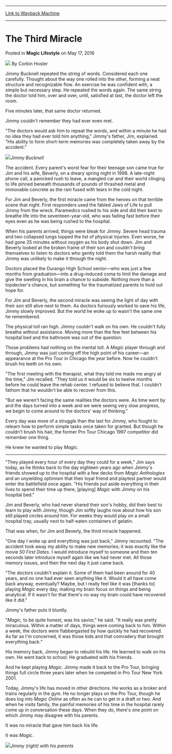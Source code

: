 
---
[Link to Wayback Machine](https://web.archive.org/web/20160517153720/http://magic.wizards.com/en/articles/archive/magic-lifestyle/third-miracle-2016-05-17)

[_metadata_:author]:- "Corbin Hosler"
[_metadata_:description]:- "A terrible accident once took Jimmy Bucknell's memory from him, but playing Magic with his friends brought everything back."
[_metadata_:generator]:- "Drupal 7 (http://drupal.org)"
[_metadata_:node]:- "1023056"
[_metadata_:publish_date]:- "2016-05-17"
[_metadata_:source]:- "div-main-content"
[_metadata_:title]:- "The Third Miracle"
[_metadata_:wayback_capture_timestamp]:- "2016-05-17 15:37:20"
[_metadata_:wayback_raw_url]:- "https://web.archive.org/web/20160517153720id_/http://magic.wizards.com/en/articles/archive/magic-lifestyle/third-miracle-2016-05-17"
[_metadata_:wayback_url]:- "http://magic.wizards.com/en/articles/archive/magic-lifestyle/third-miracle-2016-05-17"
---


The Third Miracle
=================



 Posted in **Magic Lifestyle**
 on May 17, 2016 






![](https://media.magic.wizards.com/styles/auth_small/public/images/person/hosler.jpg)
By Corbin Hosler











Jimmy Bucknell repeated the string of words. Considered each one carefully. Thought about the way one rolled into the other, forming a neat structure and recognizable flow. An exercise he was confident with, a simple but necessary step. He repeated the words again. The same string the doctor told him, over and over, until, satisfied at last, the doctor left the room.


Five minutes later, that same doctor returned.


Jimmy couldn't remember they had ever even met.


"The doctors would ask him to repeat the words, and within a minute he had no idea they had ever told him anything," Jimmy's father, Jim, explained. "His ability to form short-term memories was completely taken away by the accident."



![](https://media.wizards.com/2016/images/daily/ML20160517_Jimmy.jpg)*Jimmy Bucknell*

The accident. Every parent's worst fear for their teenage son came true for Jim and his wife, Beverly, on a dreary spring night in 1998. A late-night phone call, a panicked rush to leave, a mangled car and their world clinging to life pinned beneath thousands of pounds of thrashed metal and immovable concrete as the rain fused with tears in the cold night.


For Jim and Beverly, the first miracle came from the heroes on that terrible scene that night. First responders used the fabled Jaws of Life to pull Jimmy from the wreck. Paramedics rushed to his side and did their best to breathe life into the seventeen-year-old, who was fading fast before their eyes even as he was being rushed to the hospital.


When his parents arrived, things were bleak for Jimmy. Severe head trauma and two collapsed lungs topped the list of physical injuries. Even worse, he had gone 25 minutes without oxygen as his body shut down. Jim and Beverly looked at the broken frame of their son and couldn't bring themselves to listen to doctors who gently told them the harsh reality that Jimmy was unlikely to make it through the night.


Doctors placed the Durango High School senior—who was just a few months from graduation—into a drug-induced coma to limit the damage and give the swelling in his brain a chance to subside. Nothing more than a topdecker's chance, but something for the traumatized parents to hold out hope for.


For Jim and Beverly, the second miracle was seeing the light of day with their son still alive next to them. As doctors furiously worked to save his life, Jimmy slowly improved. But the world he woke up to wasn't the same one he remembered.


The physical toll ran high. Jimmy couldn't walk on his own. He couldn't fully breathe without assistance. Moving more than the few feet between his hospital bed and the bathroom was out of the question.


Those problems had nothing on the mental toll. A *Magic* player through and through, Jimmy was just coming off the high point of his career—an appearance at the Pro Tour in Chicago the year before. Now he couldn't brush his teeth on his own.


"The first meeting with the therapist, what they told me made me angry at the time," Jim recalled. "They told us it would be six to twelve months before he could leave the rehab center. I refused to believe that. I couldn't fathom that he wouldn't be able to recover from this.


"But we weren't facing the same realities the doctors were. As time went by and the days turned into a week and we were seeing very slow progress, we begin to come around to the doctors' way of thinking."


Every day was more of a struggle than the last for Jimmy, who fought to relearn how to perform simple tasks once taken for granted. But though he couldn't brush his hair, the former Pro Tour Chicago 1997 competitor did remember one thing.


He knew he wanted to play *Magic*.




---

"They played every hour of every day they could for a week," Jim says today, as he thinks back to the day eighteen years ago when Jimmy's friends showed up to the hospital with a few decks from *Magic Anthologies* and an unyielding optimism that their loyal friend and playtest partner would enter the battlefield once again. "His friends put aside everything in their lives to spend their time up there, [playing] *Magic* with Jimmy on his hospital bed."


Jim and Beverly, who had never shared their son's hobby, did their best to learn to play with Jimmy, though Jim softly laughs now about how his son still played circles around him. For weeks they would play on a small hospital tray, usually next to half-eaten containers of gelatin.


That was when, for Jim and Beverly, the third miracle happened.


"One day I woke up and everything was just back," Jimmy recounted. "The accident took away my ability to make new memories; it was exactly like the movie *50 First Dates*. I would introduce myself to someone and then ten seconds later introduce myself again like we had never met. All those memory issues, and then the next day it just came back.


"The doctors couldn't explain it. Some of them had been around for 40 years, and no one had ever seen anything like it. Would it all have come back anyway, eventually? Maybe, but I really feel like it was [thanks to] playing *Magic* every day, making my brain focus on things and being analytical. If it wasn't for that there's no way my brain could have recovered like it did."


Jimmy's father puts it bluntly.


"*Magic*, to be quite honest, was his savior," he said. "It really was pretty miraculous. Within a matter of days, things were coming back to him. Within a week, the doctors were flabbergasted by how quickly he had recovered. As far as I'm concerned, it was those kids and that comradery that brought everything back."


His memory back, Jimmy began to rebuild his life. He learned to walk on his own. He went back to school. He graduated with his friends.


And he kept playing *Magic.* Jimmy made it back to the Pro Tour, bringing things full circle three years later when he competed in Pro Tour New York 2001.


Today, Jimmy's life has moved in other directions. He works as a broker and trains regularly in the gym. He no longer plays on the Pro Tour, though he does log into *Magic Online* as often as he can to get in a draft or two. And when he visits family, the painful memories of his time in the hospital rarely come up in conversation these days. When they do, there's one point on which Jimmy may disagree with his parents.


It was no miracle that gave him back his life.


It was *Magic*.



![](https://media.wizards.com/2016/images/daily/ML20160517_Fam.jpg)*Jimmy (right) with his parents*






